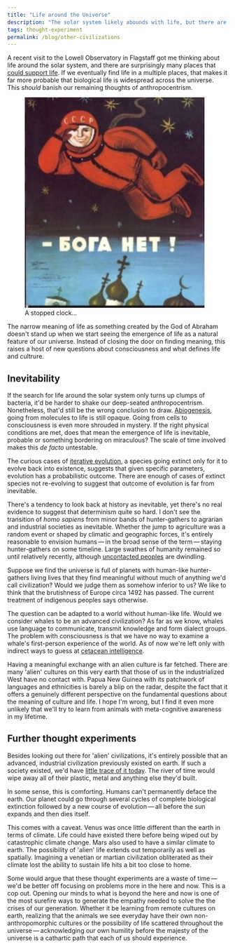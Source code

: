 ```yaml
---
title: "Life around the Universe"
description: "The solar system likely abounds with life, but there are also hidden cultures on earth we barely understand&thinsp;—&thinsp;realizing this is the start of a humility industrial society needs."
tags: thought-experiment 
permalink: /blog/other-civilizations
---
```


A recent visit to the Lowell Observatory in Flagstaff got me thinking about life around the solar system, and there are surprisingly many places that [could support life][csl]. If we eventually find life in a multiple places, that makes it far more probable that biological life is widespread across the universe. This *should* banish our remaining thoughts of anthropocentrism. 

<figure><img src="/static/posts/2019-05-11/boga-net.jpg" alt="Soviet cosmonaut showing there is not God" title="Бога нет!" loading="lazy" />
<figcaption>A stopped clock…</figcaption></figure>

The narrow meaning of life as something created by the God of Abraham doesn't stand up when we start seeing the emergence of life as a natural feature of our universe. Instead of closing the door on finding meaning, this raises a host of new questions about consciousness and what defines life and cultrure. 

## Inevitability 

If the search for life around the solar system only turns up clumps of bacteria, it'd be harder to shake our deep-seated anthropocentrism. Nonetheless, that'd still be the wrong conclusion to draw. [Abiogenesis][abg], going from molecules to life is still opaque. Going from cells to consciousness is even more shrouded in mystery. If the right physical conditions are met, does that mean the emergence of life is inevitable, probable or something bordering on miraculous? The scale of time involved makes this *de facto* untestable. 

The curious cases of [iterative evolution][ite], a species going extinct only for it to evolve back into existence, suggests that given specific parameters, evolution has a probabilistic outcome. There are enough of cases of extinct species not re-evolving to suggest that outcome of evolution is far from inevitable. 

There's a tendency to look back at history as inevitable, yet there's no real evidence to suggest that determinism quite so hard. I don't see the transition of *homo sapiens* from minor bands of hunter-gathers to agrarian and industrial societies as inevitable. Whether the jump to agriculture was a random event or shaped by climatic and geographic forces, it's entirely reasonable to envision humans&thinsp;—&thinsp;in the broad sense of the term&thinsp;—&thinsp;staying hunter-gathers on some timeline. Large swathes of humanity remained so until relatively recently, although [uncontacted peoples][ucp] are dwindling. 

Suppose we find the universe is full of planets with human-like hunter-gathers living lives that they find meaningful without much of anything we'd call civilization? Would we judge them as somehow inferior to us? We like to think that the brutishness of Europe circa 1492 has passed. The current treatment of indigenous peoples says otherwise.

The question can be adapted to a world without human-like life. Would we consider whales to be an advanced civilization? As far as we know, whales use language to communicate, transmit knowledge and form dialect groups. The problem with consciousness is that we have no way to examine a whale's first-person experience of the world. As of now we're left only with indirect ways to guess at [cetacean intelligence][cin]. 

Having a meaningful exchange with an alien culture is far fetched. There are many 'alien' cultures on this very earth that those of us in the industrialized West have no contact with. Papua New Guinea with its patchwork of languages and ethnicities is barely a blip on the radar, despite the fact that it offers a genuinely different perspective on the fundamental questions about the meaning of culture and life. I hope I'm wrong, but I find it even more unlikely that we'll try to learn from animals with meta-cognitive awareness in my lifetime. 

## Further thought experiments 

Besides looking out there for 'alien' civilizations, it's entirely possible that an advanced, industrial civilization previously existed on earth. If such a society existed, we'd have [little trace of it today][ntt]. The river of time would wipe away all of their plastic, metal and anything else they'd built.

In some sense, this is comforting. Humans can't permanently deface the earth. Our planet could go through several cycles of complete biological extinction followed by a new course of evolution&thinsp;—&thinsp;all before the sun expands and then dies itself. 

This comes with a caveat. Venus was once little different than the earth in terms of climate. Life could have existed there before being wiped out by catastrophic climate change. Mars also used to have a similar climate to earth. The possibility of 'alien' life extends out temporarily as well as spatially. Imagining a venetian or martian civilization obliterated as their climate lost the ability to sustain life hits a bit too close to home.   

Some would argue that these thought experiments are a waste of time&thinsp;—&thinsp;we'd be better off focusing on problems more in the here and now. This is a cop out. Opening our minds to what is beyond the here and now is one of the most surefire ways to generate the empathy needed to solve the the crises of our generation. Whether it be learning from remote cultures on earth, realizing that the animals we see everyday have their own non-anthropomorphic cultures or the possibility of life scattered throughout the universe&thinsp;—&thinsp;acknowledging our own humility before the majesty of the universe is a cathartic path that each of us should experience. 

[csl]: https://www.space.com/15716-alien-life-search-solar-system.html "space.com" 
[abg]: https://en.wikipedia.org/wiki/Abiogenesis "wikipedia.org"
[ite]: https://www.vice.com/en_us/article/vb9bpm/this-bird-went-extinct-and-then-evolved-into-existence-again "vice.com"
[ucp]: https://en.wikipedia.org/wiki/Uncontacted_peoples "wikipedia.org"
[cin]: https://en.wikipedia.org/wiki/Cetacean_intelligence "wikipedia.org" 
[ntt]: https://www.theatlantic.com/science/archive/2018/04/are-we-earths-only-civilization/557180/ "theatlantic.com" 